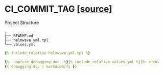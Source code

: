 # CI_COMMIT_TAG  [ [source] ](https://github.com/zhilyaev/helmwave/tree/main/docs/examples/CI_COMMIT_TAG)

Project Structure

```
.
├── README.md
├── helmwave.yml.tpl
└── values.yml

```



```yaml
{% include_relative helmwave.yml.tpl %}
```

```yaml
{%- capture debugging-doc -%}{% include_relative values.yml %}{%- endcapture -%}
{{ debugging-doc | markdownify }}
```

